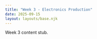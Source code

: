 ```yaml
---
title: "Week 3 - Electronics Production"
date: 2025-09-15
layout: layouts/base.njk
---
```


Week 3 content stub.
